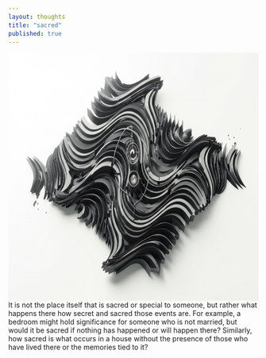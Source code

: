 ```yaml
---
layout: thoughts
title: "sacred"
published: true
---
```

<img src="/images/visual_thoughts/sacred.jpg" alt="sacred" style="display: block; margin: 0 auto; height: 500px; width: 1000px"/>
It is not the place itself that is sacred or special to someone, but rather what happens there how secret and sacred those events are. For example, a bedroom might hold significance for someone who is not married, but would it be sacred if nothing has happened or will happen there? Similarly, how sacred is what occurs in a house without the presence of those who have lived there or the memories tied to it?